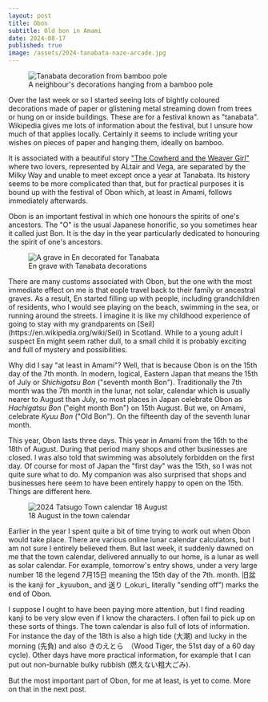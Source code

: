 ```yaml
---
layout: post
title: Obon
subtitle: Old bon in Amami
date: 2024-08-17
published: true
image: /assets/2024-tanabata-naze-arcade.jpg
---
```


<figure>
  <img src="{{'/assets/2024-tanabata-en-1024.jpg' | relative_url }}" alt="Tanabata decoration from bamboo pole">
  <figcaption>A neighbour's decorations hanging from a bamboo pole</figcaption>
</figure>

Over the last week or so I started seeing lots of bightly coloured decorations made of paper or glistening metal streaming down from trees or hung on or inside buildings. These are for a festival known as "tanabata". Wikipedia gives me lots of information about the festival, but I unsure how much of that applies locally. Certainly it seems to include writing your wishes on pieces of paper and hanging them, ideally on bamboo.

It is associated with a beautiful story ["The Cowherd and the Weaver Girl"](https://en.wikipedia.org/wiki/The_Cowherd_and_the_Weaver_Girl) where two lovers, represented by ALtair and Vega, are separated by the Milky Way and unable to meet except once a year at Tanabata. Its history seems to be more complicated than that, but for practical purposes it is bound up with the festival of Obon which, at least in Amami, follows immediately afterwards.

Obon is an important festival in which one honours the spirits of one's ancestors. The "O" is the usual Japanese honorific, so you sometimes hear it called just Bon. It is the day in the year particularly dedicated to honouring the spirit of one's ancestors. 

<figure>
  <img src="{{'/assets/2024-tanabata-en-grave.jpg' | relative_url }}" alt="A grave in En decorated for Tanabata">
  <figcaption>En grave with Tanabata decorations</figcaption>
</figure>
There are many customs associated with Obon, but the one with the most immediate effect on me is that eople travel back to their family or ancestral graves. As a result, En started filling up with people, including grandchildren of residents, who I would see playing on the beach, swimming in the sea, or running around the streets. I imagine it is like my childhood experience of going to stay with my grandparents on [Seil](https://en.wikipedia.org/wiki/Seil) in Scotland. While to a young adult I suspect En might seem rather dull, to a small child it is probably exciting and full of mystery and possibilities.

Why did I say "at least in Amami"? Well, that is because Obon is on the 15th day of the 7th month. In modern, logical, Eastern Japan that means the 15th of July or _Shichigatsu Bon_ ("seventh month Bon"). Traditionally the 7th month was the 7th month in the lunar, not solar, calendar which is usually nearer to August than July, so most places in Japan celebrate Obon as _Hachigatsu Bon_ ("eight month Bon") on 15th August. But we, on Amami, celebrate _Kyuu Bon_ ("Old Bon"). On the fifteenth day of the seventh lunar month. 

This year, Obon lasts three days. This year in Amami from the 16th to the 18th of August. During that period many shops and other businesses are closed. I was also told that swimming was absolutely forbidden on the first day. Of course for most of Japan the "first day" was the 15th, so I was not quite sure what to do. My companion was also surprised that shops and businesses here seem to have been entirely happy to open on the 15th. Things are different here.

<figure>
  <img src="{{'/assets/2024-tatsugo-calendar-bon.jpg' | relative_url }}" alt="2024 Tatsugo Town calendar 18 August">
  <figcaption>18 August in the town calendar</figcaption>
</figure>
Earlier in the year I spent quite a bit of time trying to work out when Obon would take place. There are various online lunar calendar calculators, but I am not sure I entirely believed them. But last week, it suddenly dawned on me that the town calendar, delivered annually to our home, is a lunar as well as solar calendar. For example, tomorrow's entry shows, under a very large number 18 the legend 7月15日 meaning the 15th day of the 7th. month. 旧盆 is the kanji for _kyuubon_ and 送り (_okuri_ literally "sending off") marks the end of Obon. 

I suppose I ought to have been paying more attention, but I find reading kanji to be very slow even if I know the characters. I often fail to pick up on these sorts of things. The town calendar is also full of lots of information. For instance the day of the 18th is also a high tide (大潮) and lucky in the morning (先負) and also きのえとら　（Wood Tiger, the 51st day of a 60 day cycle). Other days have more practical information, for example that I can put out non-burnable bulky rubbish (燃えない粗大ごみ).

But the most important part of Obon, for me at least, is yet to come. More on that in the next post.
